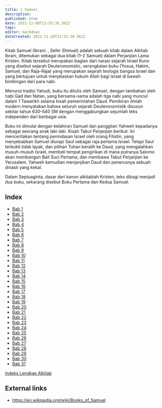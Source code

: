 ```yaml
---
title: 1 Samuel
description: 
published: true
date: 2021-12-08T13:55:38.362Z
tags: 
editor: markdown
dateCreated: 2021-11-28T13:55:38.362Z
---
```


Kitab Samuel (Ibrani: , Sefer Shmuel) adalah sebuah kitab dalam Alkitab Ibrani, ditemukan sebagai dua kitab (1–2 Samuel) dalam Perjanjian Lama Kristen. Kitab tersebut merupakan bagian dari narasi sejarah Israel Kuno yang disebut sejarah Deuteronomistic, serangkaian buku (Yosua, Hakim, Samuel, dan Raja-Raja) yang merupakan sejarah teologis bangsa Israel dan yang bertujuan untuk menjelaskan hukum Allah bagi Israel di bawah bimbingan dari para nabi. 

Menurut tradisi Yahudi, buku itu ditulis oleh Samuel, dengan tambahan oleh nabi Gad dan Natan, yang bersama-sama adalah tiga nabi yang muncul dalam 1 Tawarikh selama kisah pemerintahan Daud. Pemikiran ilmiah modern menyatakan bahwa seluruh sejarah Deuteronomistik disusun sekitar tahun 630–540 SM dengan menggabungkan sejumlah teks independen dari berbagai usia.

Buku ini dimulai dengan kelahiran Samuel dan panggilan Yahweh kepadanya sebagai seorang anak laki-laki. Kisah Tabut Perjanjian berikut. Ini menceritakan tentang penindasan Israel oleh orang Filistin, yang menyebabkan Samuel diurapi Saul sebagai raja pertama Israel. Tetapi Saul terbukti tidak layak, dan pilihan Tuhan beralih ke Daud, yang mengalahkan musuh-musuh Israel, membeli tempat pengirikan di mana putranya Salomo akan membangun Bait Suci Pertama, dan membawa Tabut Perjanjian ke Yerusalem. Yahweh kemudian menjanjikan Daud dan penerusnya sebuah dinasti yang kekal. 

Dalam Septuaginta, dasar dari kanon alkitabiah Kristen, teks dibagi menjadi dua buku, sekarang disebut Buku Pertama dan Kedua Samuel. 

## Index

- [Bab 1](/id/Bible/1_Samuel/1)
- [Bab 2](/id/Bible/1_Samuel/2)
- [Bab 3](/id/Bible/1_Samuel/3)
- [Bab 4](/id/Bible/1_Samuel/4)
- [Bab 5](/id/Bible/1_Samuel/5)
- [Bab 6](/id/Bible/1_Samuel/6)
- [Bab 7](/id/Bible/1_Samuel/7)
- [Bab 8](/id/Bible/1_Samuel/8)
- [Bab 9](/id/Bible/1_Samuel/9)
- [Bab 10](/id/Bible/1_Samuel/10)
- [Bab 11](/id/Bible/1_Samuel/11)
- [Bab 12](/id/Bible/1_Samuel/12)
- [Bab 13](/id/Bible/1_Samuel/13)
- [Bab 14](/id/Bible/1_Samuel/14)
- [Bab 15](/id/Bible/1_Samuel/15)
- [Bab 16](/id/Bible/1_Samuel/16)
- [Bab 17](/id/Bible/1_Samuel/17)
- [Bab 18](/id/Bible/1_Samuel/18)
- [Bab 19](/id/Bible/1_Samuel/19)
- [Bab 20](/id/Bible/1_Samuel/20)
- [Bab 21](/id/Bible/1_Samuel/21)
- [Bab 22](/id/Bible/1_Samuel/22)
- [Bab 23](/id/Bible/1_Samuel/23)
- [Bab 24](/id/Bible/1_Samuel/24)
- [Bab 25](/id/Bible/1_Samuel/25)
- [Bab 26](/id/Bible/1_Samuel/26)
- [Bab 27](/id/Bible/1_Samuel/27)
- [Bab 28](/id/Bible/1_Samuel/28)
- [Bab 29](/id/Bible/1_Samuel/29)
- [Bab 30](/id/Bible/1_Samuel/30)
- [Bab 31](/id/Bible/1_Samuel/31)


[Indeks Lengkap Alkitab](/id/index/bible)


## External links

- https://en.wikipedia.org/wiki/Books_of_Samuel
